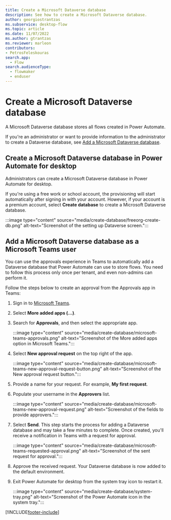 ```yaml
---
title: Create a Microsoft Dataverse database
description: See how to create a Microsoft Dataverse database.
author: georgiostrantzas
ms.subservice: desktop-flow
ms.topic: article
ms.date: 11/07/2022
ms.author: gtrantzas
ms.reviewer: marleon
contributors:
- PetrosFeleskouras
search.app: 
  - Flow 
search.audienceType: 
  - flowmaker
  - enduser
---
```


# Create a Microsoft Dataverse database

A Microsoft Dataverse database stores all flows created in Power Automate.

If you're an administrator or want to provide information to the administrator to create a Dataverse database, see [Add a Microsoft Dataverse database](/power-platform/admin/create-database).

## Create a Microsoft Dataverse database in Power Automate for desktop

Administrators can create a Microsoft Dataverse database in Power Automate for desktop.

If you're using a free work or school account, the provisioning will start automatically after signing in with your account. However, if your account is a premium account, select **Create database** to create a Microsoft Dataverse database.

:::image type="content" source="media/create-database/freeorg-create-db.png" alt-text="Screenshot of the setting up Dataverse screen.":::

## Add a Microsoft Dataverse database as a Microsoft Teams user

You can use the approvals experience in Teams to automatically add a Dataverse database that Power Automate can use to store flows. You need to follow this process only once per tenant, and even non-admins can perform it.

Follow the steps below to create an approval from the Approvals app in Teams:

1. Sign in to [Microsoft Teams](https://teams.microsoft.com/).

1. Select **More added apps (...)**.

1. Search for **Approvals**, and then select the appropriate app.

    :::image type="content" source="media/create-database/microsoft-teams-approvals.png" alt-text="Screenshot of the More added apps option in Microsoft Teams.":::

1. Select **New approval request** on the top right of the app.

   :::image type="content" source="media/create-database/microsoft-teams-new-approval-request-button.png" alt-text="Screenshot of the New approval request button.":::

1. Provide a name for your request.
   For example, **My first request**.

1. Populate your username in the **Approvers** list.

   :::image type="content" source="media/create-database/microsoft-teams-new-approval-request.png" alt-text="Screenshot of the fields to provide approvers.":::

1. Select **Send**. This step starts the process for adding a Dataverse database and may take a few minutes to complete. Once created, you'll receive a notification in Teams with a request for approval.

   :::image type="content" source="media/create-database/microsoft-teams-requested-approval.png" alt-text="Screenshot of the sent request for approval.":::

1. Approve the received request. Your Dataverse database is now added to the default environment.

1. Exit Power Automate for desktop from the system tray icon to restart it.

   :::image type="content" source="media/create-database/system-tray.png" alt-text="Screenshot of the Power Automate icon in the system tray.":::

[!INCLUDE[footer-include](../includes/footer-banner.md)]
